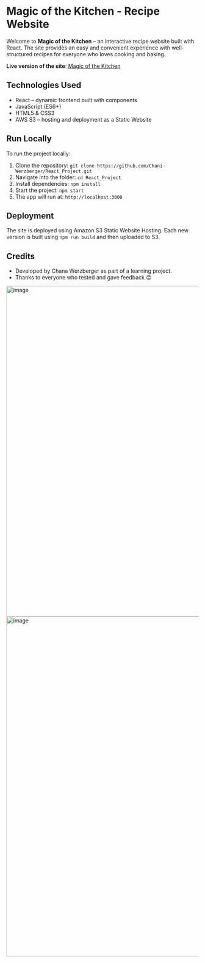 # Magic of the Kitchen - Recipe Website  

Welcome to **Magic of the Kitchen** – an interactive recipe website built with React. The site provides an easy and convenient experience with well-structured recipes for everyone who loves cooking and baking.  

**Live version of the site**: [Magic of the Kitchen](http://recipy-testpnoren.s3-website-us-east-1.amazonaws.com/)  

## Technologies Used  
- React – dynamic frontend built with components  
- JavaScript (ES6+)  
- HTML5 & CSS3  
- AWS S3 – hosting and deployment as a Static Website  

## Run Locally  
To run the project locally:  
1. Clone the repository: `git clone https://github.com/Chani-Werzberger/React_Project.git`  
2. Navigate into the folder: `cd React_Project`  
3. Install dependencies: `npm install`  
4. Start the project: `npm start`  
5. The app will run at: `http://localhost:3000`  

## Deployment  
The site is deployed using Amazon S3 Static Website Hosting. Each new version is built using `npm run build` and then uploaded to S3.  

## Credits  
- Developed by Chana Werzberger as part of a learning project.  
- Thanks to everyone who tested and gave feedback 😊

<img width="1901" height="865" alt="image" src="https://github.com/user-attachments/assets/624c8ae0-4855-4876-98d1-fa5d18f6d32b" />

<img width="1920" height="890" alt="image" src="https://github.com/user-attachments/assets/15cbd834-c6e5-46bd-8999-4ecbc82f3722" />
